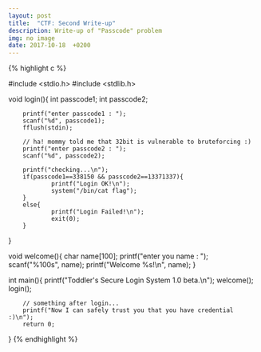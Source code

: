 ```yaml
---
layout: post
title:  "CTF: Second Write-up"
description: Write-up of "Passcode" problem
img: no image
date: 2017-10-18  +0200
---
```


{% highlight c %}

#include <stdio.h>
#include <stdlib.h>

void login(){
        int passcode1;
        int passcode2;

        printf("enter passcode1 : ");
        scanf("%d", passcode1);
        fflush(stdin);

        // ha! mommy told me that 32bit is vulnerable to bruteforcing :)
        printf("enter passcode2 : ");
        scanf("%d", passcode2);

        printf("checking...\n");
        if(passcode1==338150 && passcode2==13371337){
                printf("Login OK!\n");
                system("/bin/cat flag");
        }
        else{
                printf("Login Failed!\n");
                exit(0);
        }
}

void welcome(){
        char name[100];
        printf("enter you name : ");
        scanf("%100s", name);
        printf("Welcome %s!\n", name);
} 

int main(){
        printf("Toddler's Secure Login System 1.0 beta.\n");
        welcome();
        login();

        // something after login...
        printf("Now I can safely trust you that you have credential :)\n");
        return 0;
}
{% endhighlight %}
